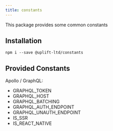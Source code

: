 ```yaml
---
title: constants
---
```


This package provides some common constants

## Installation

    npm i --save @uplift-ltd/constants

## Provided Constants

Apollo / GraphQL:

- GRAPHQL_TOKEN
- GRAPHQL_HOST
- GRAPHQL_BATCHING
- GRAPHQL_AUTH_ENDPOINT
- GRAPHQL_UNAUTH_ENDPOINT
- IS_SSR
- IS_REACT_NATIVE
